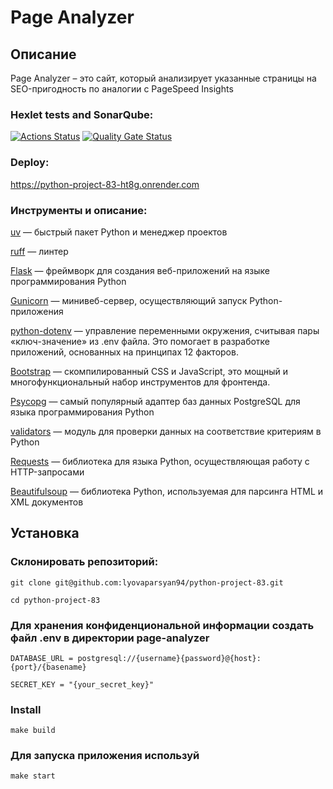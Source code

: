 # Page Analyzer

## Описание
Page Analyzer – это сайт, который анализирует указанные страницы на SEO-пригодность по аналогии с PageSpeed Insights

### Hexlet tests and SonarQube:
[![Actions Status](https://github.com/Dron-N-82/python-project-83/actions/workflows/hexlet-check.yml/badge.svg)](https://github.com/Dron-N-82/python-project-83/actions)
[![Quality Gate Status](https://sonarcloud.io/api/project_badges/measure?project=Dron-N-82_python-project-83&metric=alert_status)](https://sonarcloud.io/summary/new_code?id=Dron-N-82_python-project-83)

### Deploy:
https://python-project-83-ht8g.onrender.com

### Инструменты и описание:

[uv](https://docs.astral.sh/uv/) — быстрый пакет Python и менеджер проектов

[ruff](https://docs.astral.sh/ruff/) — линтер

[Flask](https://flask.palletsprojects.com/en/stable/) — фреймворк для создания веб-приложений на языке программирования Python

[Gunicorn](https://docs.gunicorn.org/en/latest/index.html) — минивеб-сервер, осуществляющий запуск Python-приложения

[python-dotenv](https://pypi.org/project/python-dotenv/) — управление переменными окружения, считывая пары «ключ-значение» из .env файла. Это помогает в разработке приложений, основанных на принципах 12 факторов.

[Bootstrap](https://getbootstrap.com/docs/5.3/getting-started/introduction/) — скомпилированный CSS и JavaScript, это мощный и многофункциональный набор инструментов для фронтенда.

[Psycopg](https://getbootstrap.com/docs/5.3/getting-started/introduction/) — самый популярный адаптер баз данных PostgreSQL для языка программирования Python

[validators](https://validators.readthedocs.io/en/latest/#module-validators.url) — модуль для проверки данных на соответствие критериям в Python

[Requests](https://requests.readthedocs.io/en/latest/) — библиотека для языка Python, осуществляющая работу с HTTP-запросами

[Beautifulsoup](https://www.crummy.com/software/BeautifulSoup/bs4/doc/) — библиотека Python, используемая для парсинга HTML и XML документов

## Установка

### Склонировать репозиторий:

```
git clone git@github.com:lyovaparsyan94/python-project-83.git

cd python-project-83
```

### Для хранения конфиденциональной информации создать файл .env в директории page-analyzer 

```
DATABASE_URL = postgresql://{username}{password}@{host}:{port}/{basename}

SECRET_KEY = "{your_secret_key}"
```

### Install
```
make build
```
### Для запуска приложения используй
```
make start
```
